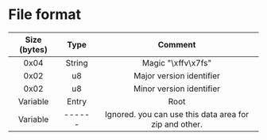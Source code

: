# File format

|Size (bytes)| Type |         Comment        |
|:----------:|:----:|:----------------------:|
|    0x04    |String|   Magic "\xffv\x7fs"   |
|    0x02    |  u8  |Major version identifier|
|    0x02    |  u8  |Minor version identifier|
|  Variable  |Entry |          Root          |
|  Variable  |------|Ignored. you can use this data area for zip and other.|
